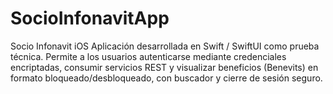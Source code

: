 # SocioInfonavitApp
Socio Infonavit iOS Aplicación desarrollada en Swift / SwiftUI como prueba técnica. Permite a los usuarios autenticarse mediante credenciales encriptadas, consumir servicios REST y visualizar beneficios (Benevits) en formato bloqueado/desbloqueado, con buscador y cierre de sesión seguro.

